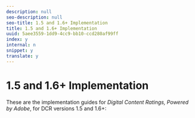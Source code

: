```yaml
---
description: null
seo-description: null
seo-title: 1.5 and 1.6+ Implementation
title: 1.5 and 1.6+ Implementation
uuid: 5aee3559-1dd9-4cc9-bb10-ccd280af99ff
index: y
internal: n
snippet: y
translate: y
---
```


# 1.5 and 1.6+ Implementation

These are the implementation guides for *Digital Content Ratings, Powered by Adobe*, for DCR versions 1.5 and 1.6+: 
